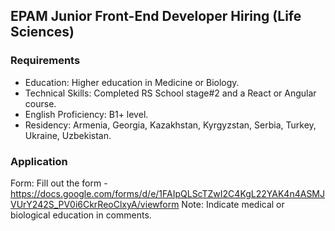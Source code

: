 ## EPAM Junior Front-End Developer Hiring (Life Sciences)
### Requirements
- Education: Higher education in Medicine or Biology.
- Technical Skills: Completed RS School stage#2 and a React or Angular course.
- English Proficiency: B1+ level.
- Residency: Armenia, Georgia, Kazakhstan, Kyrgyzstan, Serbia, Turkey, Ukraine, Uzbekistan.

### Application
Form: Fill out the form - https://docs.google.com/forms/d/e/1FAIpQLScTZwI2C4KgL22YAK4n4ASMJVUrY242S_PV0i6CkrReoClxyA/viewform
Note: Indicate medical or biological education in comments.
